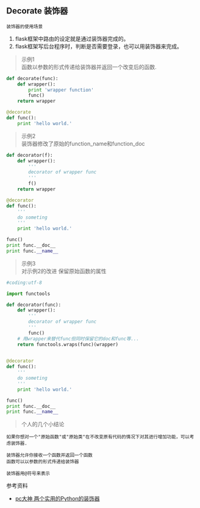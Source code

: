 ## Decorate 装饰器

`装饰器的使用场景`  
1. flask框架中路由的设定就是通过装饰器完成的。  
2. flask框架写后台程序时，判断是否需要登录，也可以用装饰器来完成。  

> 示例1  
> 函数以参数的形式传递给装饰器并返回一个改变后的函数.

```python
def decorate(func):
    def wrapper():
        print 'wrapper function'
        func()
    return wrapper

@decorate
def func():
    print 'hello world.'
```

> 示例2  
> 装饰器修改了原始的function\_name和function\_doc

```python
def decorator(f):
    def wrapper():
        '''
        decorator of wrapper func
        '''
        f()
    return wrapper

@decorator
def func():
    '''
    do someting
    '''
    print 'hello world.'

func()
print func.__doc__
print func.__name__
```

> 示例3  
> 对示例2的改进 保留原始函数的属性

```python
#coding:utf-8

import functools

def decorator(func):
    def wrapper():
        '''
        decorator of wrapper func
        '''
        func()
    # 用wrapper来替代func但同时保留它的doc和func等...
    return functools.wraps(func)(wrapper)
    

@decorator
def func():
    '''
    do someting
    '''
    print 'hello world.'

func()
print func.__doc__
print func.__name__
```

> 个人的几个小结论  

```
如果你想对一个"原始函数"或"原始类"在不改变原有代码的情况下对其进行增加功能，可以考虑装饰器.

装饰器允许你接收一个函数并返回一个函数
函数可以以参数的形式传递给装饰器

装饰器用@符号来表示
```

参考资料
- [pc大神 两个实用的Python的装饰器](https://zhuanlan.zhihu.com/p/20175869)
